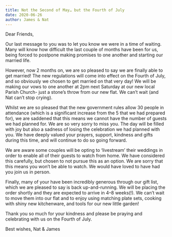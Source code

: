 ```yaml
---
title: Not the Second of May… but the Fourth of July
date: 2020-06-26
author: James & Nat
---
```


Dear Friends,

Our last message to you was to let you know we were in a time of waiting. Many will know how difficult the last couple of months have been for us, being forced to postpone making promises to one another and starting our married life.

However, now 2 months on, we are so pleased to say we are finally able to get married! The new regulations will come into effect on the Fourth of July, and so obviously we chosen to get married on that very day! We will be making our vows to one another at 2pm next Saturday at our new local Parish Church- just a stone’s throw from our new flat. We can’t wait (and Nat can’t stop crying).

Whilst we are so pleased that the new government rules allow 30 people in attendance (which is a significant increase from the 5 that we had prepared for), we are saddened that this means we cannot have the number of guests we had planned for. We are so very sorry to miss you. The day will be filled with joy but also a sadness of losing the celebration we had planned with you. We have deeply valued your prayers, support, kindness and gifts during this time, and will continue to do so going forward.

We are aware some couples will be opting to ‘livestream’ their weddings in order to enable all of their guests to watch from home. We have considered this carefully, but chosen to not pursue this as an option. We are sorry that this means you won’t be able to watch. We would have loved to have had you join us in person.

Finally, many of your have been incredibly generous through our gift list, which we are pleased to say is back up-and-running. We will be placing the order shortly and they are expected to arrive in 4–8 weeks(!). We can’t wait to move them into our flat and to enjoy using matching plate sets, cooking with shiny new kitchenware, and tools for our new little garden!

Thank you so much for your kindness and please be praying and celebrating with us on the Fourth of July.

Best wishes,
Nat & James
